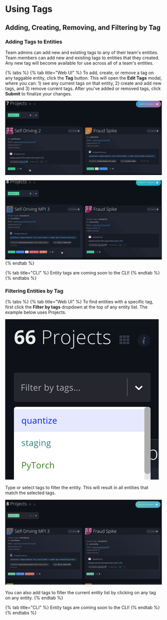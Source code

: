 # Using Tags

## Adding, Creating, Removing, and Filtering by Tag

### Adding Tags to Entities

Team admins can add new and existing tags to any of their team's entities. Team members can add new and existing tags to entities that they created. Any new tag will become available for use across all of a team's entities.

{% tabs %}
{% tab title="Web UI" %}
To add, create, or remove a tag on any taggable entity, click the **Tag** button. This will open the **Edit Tags** modal, where you can: 1\) see any current tags on that entity, 2\) create and add new tags, and 3\) remove current tags. After you've added or removed tags, click **Submit** to finalize your changes.

![Adding tags to a project -- one new and one existing](../.gitbook/assets/tagging-entity-add.gif)

![Removing tags from a project](../.gitbook/assets/tagging-entity-remove.gif)
{% endtab %}

{% tab title="CLI" %}
Entity tags are coming soon to the CLI!
{% endtab %}
{% endtabs %}



### Filtering Entities by Tag

{% tabs %}
{% tab title="Web UI" %}
To find entities with a specific tag, first click the **Filter by tags** dropdown at the top of any entity list. The example below uses Projects.

![Filter by tags dropdown where you can select tags to filter on](../.gitbook/assets/screen-shot-2020-02-10-at-7.59.50-pm.png)

Type or select tags to filter the entity. This will result in all entities that match the selected tags.

![Project results that match the tag in question](../.gitbook/assets/screen-shot-2020-02-10-at-7.25.47-pm%20%281%29.png)

You can also add tags to filter the current entity list by clicking on any tag on any entity.
{% endtab %}

{% tab title="CLI" %}
Entity tags are coming soon to the CLI!
{% endtab %}
{% endtabs %}



